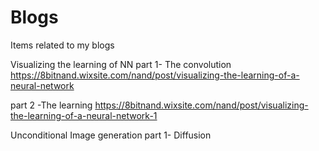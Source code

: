 # Blogs
Items related to my blogs 

Visualizing the learning of NN
part 1- The convolution  https://8bitnand.wixsite.com/nand/post/visualizing-the-learning-of-a-neural-network 

part 2 -The learning https://8bitnand.wixsite.com/nand/post/visualizing-the-learning-of-a-neural-network-1

Unconditional Image generation 
part 1- Diffusion 
